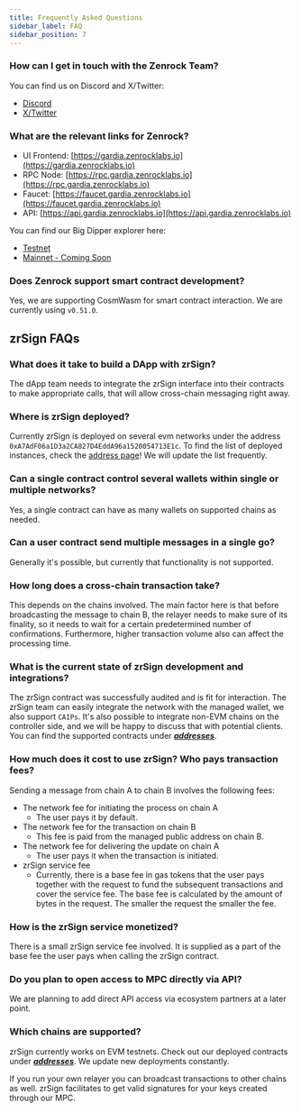 ```yaml
---
title: Frequently Asked Questions
sidebar_label: FAQ
sidebar_position: 7
---
```


### How can I get in touch with the Zenrock Team? 

You can find us on Discord and X/Twitter: 

- [Discord](https://discord.gg/zenrockfoundation)
- [X/Twitter](https://x.com/OfficialZenrock) 

### What are the relevant links for Zenrock? 

- UI Frontend: [https://gardia.zenrocklabs.io](https://gardia.zenrocklabs.io)
- RPC Node: [https://rpc.gardia.zenrocklabs.io](https://rpc.gardia.zenrocklabs.io)
- Faucet: [https://faucet.gardia.zenrocklabs.io](https://faucet.gardia.zenrocklabs.io)
- API: [https://api.gardia.zenrocklabs.io](https://api.gardia.zenrocklabs.io)

You can find our Big Dipper explorer here: 

- [Testnet](https://explorer.gardia.zenrocklabs.io)
- [Mainnet - Coming Soon](https://www.youtube.com/watch?v=dQw4w9WgXcQ)

### Does Zenrock support smart contract development? 

Yes, we are supporting CosmWasm for smart contract interaction. We are currently using ```v0.51.0```.

## zrSign FAQs

### What does it take to build a DApp with zrSign?
The dApp team needs to integrate the zrSign interface into their contracts to make appropriate calls, that will allow cross-chain messaging right away.

### Where is zrSign deployed? 
Currently zrSign is deployed on several evm networks under the address ```0xA7AdF06a1D3a2CA827D4EddA96a1520054713E1c```. To find the list of deployed instances, check the [address page](./zrSign/releases/addresses.md)! We will update the list frequently.

### Can a single contract control several wallets within single or multiple networks?
Yes, a single contract can have as many wallets on supported chains as needed.

### Can a user contract send multiple messages in a single go?
Generally it's possible, but currently that functionality is not supported.

### How long does a cross-chain transaction take?
This depends on the chains involved. The main factor here is that before broadcasting the message to chain B, the relayer needs to make sure of its finality, so it needs to wait for a certain predetermined number of confirmations. Furthermore, higher transaction volume also can affect the processing time.

### What is the current state of zrSign development and integrations?
The zrSign contract was successfully audited and is fit for interaction. The zrSign team can easily integrate the network with the managed wallet, we also support `CAIPs`. It's also possible to integrate non-EVM chains on the controller side, and we will be happy to discuss that with potential clients. You can find the supported contracts under ***[addresses](./zrSign/releases/addresses.md)***.

### How much does it cost to use zrSign? Who pays transaction fees?
Sending a message from chain A to chain B involves the following fees:

- The network fee for initiating the process on chain A
  - The user pays it by default.
- The network fee for the transaction on chain B
  - This fee is paid from the managed public address on chain B.
- The network fee for delivering the update on chain A
  - The user pays it when the transaction is initiated.
- zrSign service fee
  - Currently, there is a base fee in gas tokens that the user pays together with the request to fund the subsequent transactions and cover the service fee. The base fee is calculated by the amount of bytes in the request. The smaller the request the smaller the fee.

### How is the zrSign service monetized?
There is a small zrSign service fee involved. It is supplied as a part of the base fee the user pays when calling the zrSign contract.

### Do you plan to open access to MPC directly via API?
We are planning to add direct API access via ecosystem partners at a later point. 

### Which chains are supported?
zrSign currently works on EVM testnets. Check out our deployed contracts under ***[addresses](./zrSign/releases/addresses.md)***. We update new deployments constantly. 

If you run your own relayer you can broadcast transactions to other chains as well. zrSign facilitates to get valid signatures for your keys created through our MPC.